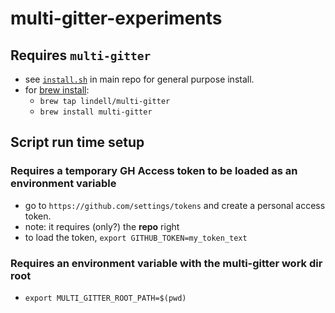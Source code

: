 # multi-gitter-experiments

## Requires `multi-gitter`

* see [`install.sh`](https://github.com/lindell/multi-gitter/blob/master/install.sh) in main repo for general purpose install.
* for [brew install](https://github.com/lindell/homebrew-multi-gitter):
    * `brew tap lindell/multi-gitter`
    * `brew install multi-gitter`

## Script run time setup
### Requires a temporary GH Access token to be loaded as an environment variable
* go to `https://github.com/settings/tokens` and create a personal access token.
* note: it requires (only?) the **repo** right
* to load the token, `export GITHUB_TOKEN=my_token_text`

### Requires an environment variable with the multi-gitter work dir root
* `export MULTI_GITTER_ROOT_PATH=$(pwd)`
